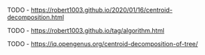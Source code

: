 TODO - https://robert1003.github.io/2020/01/16/centroid-decomposition.html

TODO - https://robert1003.github.io/tag/algorithm.html

TODO - https://iq.opengenus.org/centroid-decomposition-of-tree/
